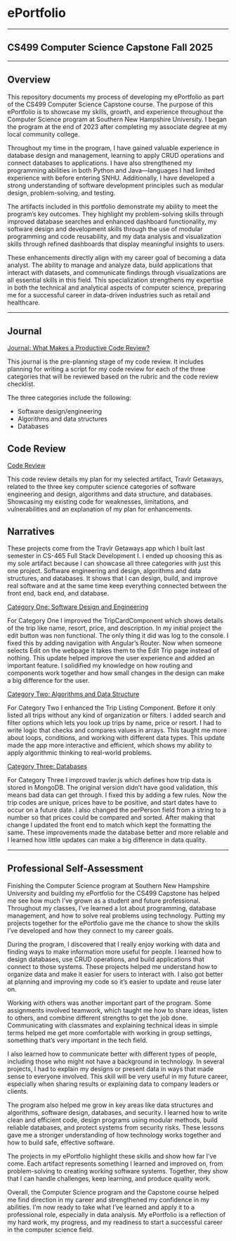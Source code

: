 # ePortfolio

---

## CS499 Computer Science Capstone Fall 2025

---

## Overview

This repository documents my process of developing my ePortfolio as part of the CS499 Computer Science Capstone course. The purpose of this ePortfolio is to showcase my skills, growth, and experience throughout the Computer Science program at Southern New Hampshire University. I began the program at the end of 2023 after completing my associate degree at my local community college.

Throughout my time in the program, I have gained valuable experience in database design and management, learning to apply CRUD operations and connect databases to applications. I have also strengthened my programming abilities in both Python and Java—languages I had limited experience with before entering SNHU. Additionally, I have developed a strong understanding of software development principles such as modular design, problem-solving, and testing.

The artifacts included in this portfolio demonstrate my ability to meet the program’s key outcomes. They highlight my problem-solving skills through improved database searches and enhanced dashboard functionality, my software design and development skills through the use of modular programming and code reusability, and my data analysis and visualization skills through refined dashboards that display meaningful insights to users.

These enhancements directly align with my career goal of becoming a data analyst. The ability to manage and analyze data, build applications that interact with datasets, and communicate findings through visualizations are all essential skills in this field. This specialization strengthens my expertise in both the technical and analytical aspects of computer science, preparing me for a successful career in data-driven industries such as retail and healthcare.

---

## Journal

[Journal: What Makes a Productive Code Review?](https://github.com/mkloc2020/CS499-ePortfolio/blob/main/Journal%201.docx)

This journal is the pre-planning stage of my code review. It includes planning for writing a script for my code review for each of the three categories that will be reviewed based on the rubric and the code review checklist.

The three categories include the following: 

- Software design/engineering
- Algorithms and data structures
- Databases

## Code Review

[Code Review](https://www.dailymotion.com/video/x9rt22q "CS499 Code Review Video")

This code review details my plan for my selected artifact, Travlr Getaways, related to the three key computer science categories of software engineering and design, algorithms and data structure, and databases. Showcasing my existing code for weaknesses, limitations, and vulnerabilities and an explanation of my plan for enhancements.


## Narratives

These projects come from the Travlr Getaways app which I built last semester in CS-465 Full Stack Development I. I ended up choosing this as my sole artifact because I can showcase all three categories with just this one project. Software engineering and design, algorithms and data structures, and databases. It shows that I can design, build, and improve real software and at the same time keep everything connected between the front end, back end, and database.

[Category One: Software Design and Engineering](https://github.com/mkloc2020/CS499-ePortfolio/blob/main/Milestone%20Two.docx)

For Category One I improved the TripCardComponent which shows details of the trip like name, resort, price, and description. In my initial project the edit button was non functional. The only thing it did was log to the console. I fixed this by adding navigation with Angular’s Router. Now when someone selects Edit on the webpage it takes them to the Edit Trip page instead of nothing. This update helped improve the user experience and added an important feature. I solidified my knowledge on how routing and components work together and how small changes in the design can make a big difference for the user. 


[Category Two: Algorithms and Data Structure](https://github.com/mkloc2020/CS499-ePortfolio/blob/main/Milestone%20Three.docx)

For Category Two I enhanced the Trip Listing Component. Before it only listed all trips without any kind of organization or filters. I added search and filter options which lets you look up trips by name, price or resort. I had to write logic that checks and compares values in arrays. This taught me more about loops, conditions, and working with different data types. This update made the app more interactive and efficient, which shows my ability to apply algorithmic thinking to real-world problems.


[Category Three: Databases](https://github.com/mkloc2020/CS499-ePortfolio/blob/main/Milestone%20Four.docx)</br>

For Category Three I improved travler.js which defines how trip data is stored in MongoDB. The original version didn’t have good validation, this means bad data can get through. I fixed this by adding a few rules. Now the trip codes are unique, prices have to be positive, and start dates have to occur on a future date. I also changed the perPerson field from a string to a number so that prices could be compared and sorted. After making that change I updated the front end to match which kept the formatting the same. These improvements made the database better and more reliable and I learned how little updates can make a big difference in data quality.

---

## Professional Self-Assessment

Finishing the Computer Science program at Southern New Hampshire University and building my ePortfolio for the CS499 Capstone has helped me see how much I’ve grown as a student and future professional. Throughout my classes, I’ve learned a lot about programming, database management, and how to solve real problems using technology. Putting my projects together for the ePortfolio gave me the chance to show the skills I’ve developed and how they connect to my career goals.

During the program, I discovered that I really enjoy working with data and finding ways to make information more useful for people. I learned how to design databases, use CRUD operations, and build applications that connect to those systems. These projects helped me understand how to organize data and make it easier for users to interact with. I also got better at planning and improving my code so it’s easier to update and reuse later on.

Working with others was another important part of the program. Some assignments involved teamwork, which taught me how to share ideas, listen to others, and combine different strengths to get the job done. Communicating with classmates and explaining technical ideas in simple terms helped me get more comfortable with working in group settings, something that’s very important in the tech field.

I also learned how to communicate better with different types of people, including those who might not have a background in technology. In several projects, I had to explain my designs or present data in ways that made sense to everyone involved. This skill will be very useful in my future career, especially when sharing results or explaining data to company leaders or clients.

The program also helped me grow in key areas like data structures and algorithms, software design, databases, and security. I learned how to write clean and efficient code, design programs using modular methods, build reliable databases, and protect systems from security risks. These lessons gave me a stronger understanding of how technology works together and how to build safe, effective software.

The projects in my ePortfolio highlight these skills and show how far I’ve come. Each artifact represents something I learned and improved on, from problem-solving to creating working software systems. Together, they show that I can handle challenges, keep learning, and produce quality work.

Overall, the Computer Science program and the Capstone course helped me find direction in my career and strengthened my confidence in my abilities. I’m now ready to take what I’ve learned and apply it to a professional role, especially in data analysis. My ePortfolio is a reflection of my hard work, my progress, and my readiness to start a successful career in the computer science field.
